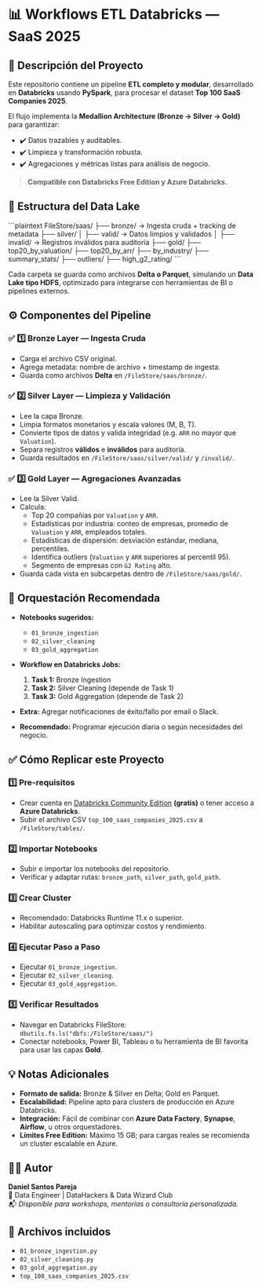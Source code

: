 # 📊 Workflows ETL Databricks — SaaS 2025

## 🚀 Descripción del Proyecto

Este repositorio contiene un pipeline **ETL completo y modular**, desarrollado en **Databricks** usando **PySpark**, para procesar el dataset **Top 100 SaaS Companies 2025**.

El flujo implementa la **Medallion Architecture (Bronze → Silver → Gold)** para garantizar:
- ✔️ Datos trazables y auditables.
- ✔️ Limpieza y transformación robusta.
- ✔️ Agregaciones y métricas listas para análisis de negocio.

> **Compatible con Databricks Free Edition y Azure Databricks.**

## 📂 Estructura del Data Lake

\`\`\`plaintext
FileStore/saas/
 ├── bronze/               → Ingesta cruda + tracking de metadata
 ├── silver/
 │   ├── valid/            → Datos limpios y validados
 │   ├── invalid/          → Registros inválidos para auditoría
 ├── gold/
     ├── top20_by_valuation/
     ├── top20_by_arr/
     ├── by_industry/
     ├── summary_stats/
     ├── outliers/
     ├── high_g2_rating/
\`\`\`

Cada carpeta se guarda como archivos **Delta o Parquet**, simulando un **Data Lake tipo HDFS**, optimizado para integrarse con herramientas de BI o pipelines externos.

## ⚙️ Componentes del Pipeline

### ✅ 1️⃣ Bronze Layer — Ingesta Cruda
- Carga el archivo CSV original.
- Agrega metadata: nombre de archivo + timestamp de ingesta.
- Guarda como archivos **Delta** en `/FileStore/saas/bronze/`.

### ✅ 2️⃣ Silver Layer — Limpieza y Validación
- Lee la capa Bronze.
- Limpia formatos monetarios y escala valores (M, B, T).
- Convierte tipos de datos y valida integridad (e.g. `ARR` no mayor que `Valuation`).
- Separa registros **válidos** e **inválidos** para auditoría.
- Guarda resultados en `/FileStore/saas/silver/valid/` y `/invalid/`.

### ✅ 3️⃣ Gold Layer — Agregaciones Avanzadas
- Lee la Silver Valid.
- Calcula:
  - Top 20 compañías por `Valuation` y `ARR`.
  - Estadísticas por industria: conteo de empresas, promedio de `Valuation` y `ARR`, empleados totales.
  - Estadísticas de dispersión: desviación estándar, mediana, percentiles.
  - Identifica outliers (`Valuation` y `ARR` superiores al percentil 95).
  - Segmento de empresas con `G2 Rating` alto.
- Guarda cada vista en subcarpetas dentro de `/FileStore/saas/gold/`.

## 🔄 Orquestación Recomendada

- **Notebooks sugeridos:**
  - `01_bronze_ingestion`
  - `02_silver_cleaning`
  - `03_gold_aggregation`

- **Workflow en Databricks Jobs:**
  1. **Task 1:** Bronze Ingestion  
  2. **Task 2:** Silver Cleaning (depende de Task 1)  
  3. **Task 3:** Gold Aggregation (depende de Task 2)

- **Extra:** Agregar notificaciones de éxito/fallo por email o Slack.
- **Recomendado:** Programar ejecución diaria o según necesidades del negocio.

## ✅ Cómo Replicar este Proyecto

### 1️⃣ Pre-requisitos
- Crear cuenta en [Databricks Community Edition](https://community.cloud.databricks.com/) **(gratis)** o tener acceso a **Azure Databricks**.
- Subir el archivo CSV `top_100_saas_companies_2025.csv` a `/FileStore/tables/`.

### 2️⃣ Importar Notebooks
- Subir e importar los notebooks del repositorio.
- Verificar y adaptar rutas: `bronze_path`, `silver_path`, `gold_path`.

### 3️⃣ Crear Cluster
- Recomendado: Databricks Runtime 11.x o superior.
- Habilitar autoscaling para optimizar costos y rendimiento.

### 4️⃣ Ejecutar Paso a Paso
- Ejecutar `01_bronze_ingestion`.
- Ejecutar `02_silver_cleaning`.
- Ejecutar `03_gold_aggregation`.

### 5️⃣ Verificar Resultados
- Navegar en Databricks FileStore: `dbutils.fs.ls("dbfs:/FileStore/saas/")`
- Conectar notebooks, Power BI, Tableau o tu herramienta de BI favorita para usar las capas **Gold**.

## 💡 Notas Adicionales

- **Formato de salida:** Bronze & Silver en Delta; Gold en Parquet.
- **Escalabilidad:** Pipeline apto para clusters de producción en Azure Databricks.
- **Integración:** Fácil de combinar con **Azure Data Factory**, **Synapse**, **Airflow**, u otros orquestadores.
- **Límites Free Edition:** Máximo 15 GB; para cargas reales se recomienda un cluster escalable en Azure.

## 👨‍💻 Autor

**Daniel Santos Pareja**  
🚀 Data Engineer | DataHackers & Data Wizard Club  
📬 *Disponible para workshops, mentorías o consultoría personalizada.*

## 📎 Archivos incluidos

- `01_bronze_ingestion.py`
- `02_silver_cleaning.py`
- `03_gold_aggregation.py`
- `top_100_saas_companies_2025.csv`



